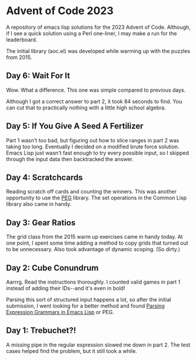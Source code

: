 # Advent of Code 2023

A repository of emacs lisp solutions for the 2023 Advent of Code.
Although, if I see a quick solution using a Perl one-liner,
I may make a run for the leaderboard.

The initial library (aoc.el) was developed while warming up with the
puzzles from 2015.

## Day 6: Wait For It

Wow. What a difference. This one was simple compared to previous days.

Although I got a correct answer to part 2, it took 84 seconds to find.
You can cut that to practically nothing with a little high school algebra.

## Day 5: If You Give A Seed A Fertilizer

Part 1 wasn't too bad, but figuring out how to slice ranges in part 2
was taking too long. Eventually I decided on a modified brute force
solution. Emacs Lisp just wasn't fast enough to try every possible
input, so I skipped through the input data then backtracked the answer.

## Day 4: Scratchcards

Reading scratch off cards and counting the winners.
This was another opportunity to use the
[PEG](https://elpa.gnu.org/packages/peg.html) library.
The set operations in the Common Lisp library also came in handy.

## Day 3: Gear Ratios

The grid class from the 2015 warm up exercises came in handy today.
At one point, I spent some time adding a method to copy grids that turned
out to be unnecessary. 
Also took advantage of dynamic scoping. (So dirty.)

## Day 2: Cube Conundrum

Aarrrg. Read the instructions thoroughly. I counted valid games in part 1 instead
of adding their IDs--and it's even in bold!

Parsing this sort of structured input happens a lot, so after the initial
submission, I went looking for a better method and found
[Parsing Expression Grammars in Emacs Lisp](https://elpa.gnu.org/packages/peg.html)
or PEG. 

## Day 1: Trebuchet?!

A missing pipe in the regular expression slowed me down in part 2.
The test cases helped find the problem, but it still took a while.
